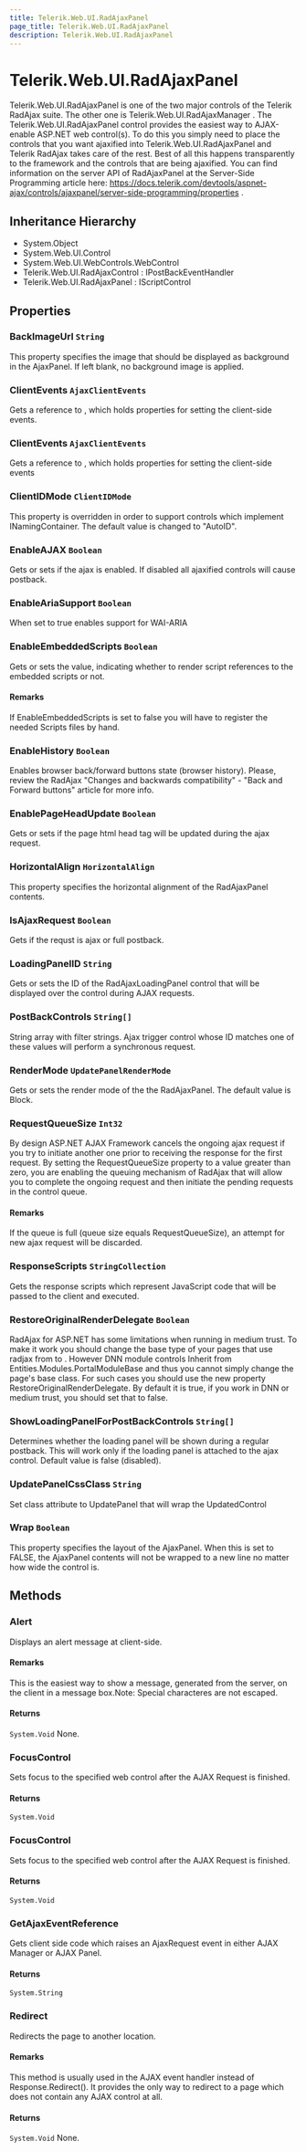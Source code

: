 ```yaml
---
title: Telerik.Web.UI.RadAjaxPanel
page_title: Telerik.Web.UI.RadAjaxPanel
description: Telerik.Web.UI.RadAjaxPanel
---
```


# Telerik.Web.UI.RadAjaxPanel

Telerik.Web.UI.RadAjaxPanel is one of the two major controls of the Telerik RadAjax suite.
            The other one is Telerik.Web.UI.RadAjaxManager .
            The Telerik.Web.UI.RadAjaxPanel control provides the easiest
            way to AJAX-enable ASP.NET web control(s). To do this you simply need to place
            the controls that you want ajaxified into Telerik.Web.UI.RadAjaxPanel and Telerik RadAjax takes
            care of the rest. Best of all this happens transparently to the framework and the
            controls that are being ajaxified.
            You can find information on the server API of RadAjaxPanel at the Server-Side Programming article here: https://docs.telerik.com/devtools/aspnet-ajax/controls/ajaxpanel/server-side-programming/properties .

## Inheritance Hierarchy

* System.Object
* System.Web.UI.Control
* System.Web.UI.WebControls.WebControl
* Telerik.Web.UI.RadAjaxControl : IPostBackEventHandler
* Telerik.Web.UI.RadAjaxPanel : IScriptControl

## Properties

###  BackImageUrl `String`

This property specifies the image that should be displayed as background in the
            AjaxPanel. If left blank, no background image is applied.

###  ClientEvents `AjaxClientEvents`

Gets a reference to , which holds
            properties for setting the  client-side events.

###  ClientEvents `AjaxClientEvents`

Gets a reference to , which holds
                properties for setting the  client-side events

###  ClientIDMode `ClientIDMode`

This property is overridden in order to support controls which implement INamingContainer.
            The default value is changed to "AutoID".

###  EnableAJAX `Boolean`

Gets or sets if the ajax is enabled. If disabled
            all ajaxified controls will cause postback.

###  EnableAriaSupport `Boolean`

When set to true enables support for WAI-ARIA

###  EnableEmbeddedScripts `Boolean`

Gets or sets the value, indicating whether to render script references to the embedded scripts or not.

#### Remarks
If EnableEmbeddedScripts is set to false you will have to register the needed Scripts files by hand.

###  EnableHistory `Boolean`

Enables browser back/forward buttons state (browser history).
            Please, review the RadAjax "Changes and backwards compatibility" - "Back and Forward buttons" article for more info.

###  EnablePageHeadUpdate `Boolean`

Gets or sets if the page html head tag will be
            updated during the ajax request.

###  HorizontalAlign `HorizontalAlign`

This property specifies the horizontal alignment of the RadAjaxPanel
            contents.

###  IsAjaxRequest `Boolean`

Gets if the requst is ajax or full postback.

###  LoadingPanelID `String`

Gets or sets the ID of the RadAjaxLoadingPanel control that
            will be displayed over the control during AJAX requests.

###  PostBackControls `String[]`

String array with filter strings. Ajax trigger control whose ID matches one of these values will perform a synchronous request.

###  RenderMode `UpdatePanelRenderMode`

Gets or sets the render mode of the the RadAjaxPanel. The default value is Block.

###  RequestQueueSize `Int32`

By design ASP.NET AJAX Framework cancels the ongoing ajax request if you try to initiate another one prior to receiving the response for the first request.
            By setting the RequestQueueSize property to a value greater than zero, you are enabling the queuing mechanism of RadAjax
            that will allow you to complete the ongoing request and then initiate the pending requests in the control queue.

#### Remarks
If the queue is full (queue size equals RequestQueueSize), an attempt for new ajax request will be discarded.

###  ResponseScripts `StringCollection`

Gets the response scripts which represent JavaScript code
            that will be passed to the client and executed.

###  RestoreOriginalRenderDelegate `Boolean`

RadAjax for ASP.NET has some limitations when running in medium trust.
            To make it work you should change the base type of your pages that use radjax
            from  to . However DNN module
            controls Inherit from Entities.Modules.PortalModuleBase and thus you cannot
            simply change the page's base class. For such cases you should use the new
            property RestoreOriginalRenderDelegate. By default it is true, if you work in
            DNN or medium trust, you should set that to false.

###  ShowLoadingPanelForPostBackControls `String[]`

Determines whether the loading panel will be shown during a regular postback. This will work only if the loading panel is attached to the ajax control. Default value is false (disabled).

###  UpdatePanelCssClass `String`

Set class attribute to UpdatePanel that will wrap the UpdatedControl

###  Wrap `Boolean`

This property specifies the layout of the AjaxPanel. When this is set to FALSE,
            the AjaxPanel contents will not be wrapped to a new line no matter how wide the control
            is.

## Methods

###  Alert

Displays an alert message at client-side.

#### Remarks
This is the easiest way to show a message, generated from the server, on the
            client in a message box.Note: Special characteres are not escaped.

#### Returns

`System.Void` None.

###  FocusControl

Sets focus to the specified web control after the AJAX Request is
            finished.

#### Returns

`System.Void` 

###  FocusControl

Sets focus to the specified web control after the AJAX Request is
            finished.

#### Returns

`System.Void` 

###  GetAjaxEventReference

Gets client side code which raises an AjaxRequest event in either AJAX Manager or
            AJAX Panel.

#### Returns

`System.String` 

###  Redirect

Redirects the page to another location.

#### Remarks
This method is usually used in the AJAX event handler instead of
            Response.Redirect(). It provides the only way to redirect to a page which does not
            contain any AJAX control at all.

#### Returns

`System.Void` None.

